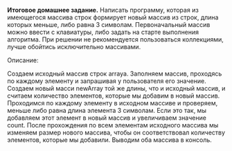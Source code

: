 **Итоговое домашнее задание.**
Написать программу, которая из имеющегося массива строк формирует новый массив из строк, длина которых меньше, либо равна 3 символам. Первоначальный массив можно ввести с клавиатуры, либо задать на старте выполнения алгоритма. При решении не рекомендуется пользоваться коллекциями, лучше обойтись исключительно массивами.

Описание:

Cоздаем исходный массив строк arrayа.
Заполняем массив, проходясь по каждому элементу и запрашивая у пользователя его значение.
Создаем новый масси newArray той же длины, что и исходный массив, и считаем количество элементов, которые мы добавим в новый массив.
Проходимся по каждому элементу в исходном массиве и проверяем, меньше либо равна длина элемента 3 символам. Если это так, мы добавляем этот элемент в новый массив и увеличиваем значение count.
После прохождения по всем элементам исходного массива мы изменяем размер нового массива, чтобы он соответствовал количеству элементов, которые мы добавили.
Выводим оба массива в консоль.
